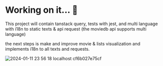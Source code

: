 # Working on it... 🚧
This project will contain tanstack query, tests with jest, and multi language with i18n to static texts & api request (the moviedb api supports multi language)

the next steps is make and improve movie & lists visualization and implements i18n to all texts and requests.

![2024-01-11 23 56 18 localhost cf6b027e75cf](https://github.com/joelmss93/BD-Screens/assets/33437900/7de4cee3-64c6-4d48-8dd2-af20b78a0c28)



